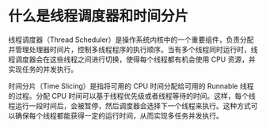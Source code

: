 # 什么是线程调度器和时间分片

线程调度器（Thread Scheduler）是操作系统内核中的一个重要组件，负责分配并管理处理器时间片，控制多线程程序的执行顺序。当有多个线程同时运行时，线程调度器会在这些线程之间进行切换，使得每个线程都有机会使用 CPU 资源，并实现任务的并发执行。

时间分片（Time Slicing）是指将可用的 CPU 时间分配给可用的 Runnable 线程的过程。分配 CPU 时间可以基于线程优先级或者线程等待的时间。这样，每个线程运行一段时间后，会被暂停，然后调度器会选择下一个线程来执行。这种方式可以确保每个线程都能获得一定的运行时间，从而实现多任务并发执行。
